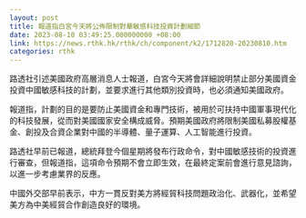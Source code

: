 ```yaml
---
layout: post
title: 報道指白宮今天將公佈限制對華敏感科技投資計劃細節
date: 2023-08-10 03:49:25.000000000 +08:00
link: https://news.rthk.hk/rthk/ch/component/k2/1712820-20230810.htm
categories: rthk
---
```


路透社引述美國政府高層消息人士報道，白宮今天將會詳細說明禁止部分美國資金投資中國敏感科技的計劃，並要求進行其他類別投資時，也必須通知美國政府。

報道指，計劃的目的是要防止美國資金和專門技術，被用於可扶持中國軍事現代化的科技發展，從而對美國國家安全構成威脅。預期美國政府將限制美國私募股權基金、創投及合資企業對中國的半導體、量子運算、人工智能進行投資。

路透社早前已報道，總統拜登今個星期將發布行政命令，對中國敏感技術的投資進行審查，但報道指，這項命令預期不會立即生效，在最終定案前會進行意見諮詢，以進一步考慮業界的反應。

中國外交部早前表示，中方一貫反對美方將經貿科技問題政治化、武器化，並希望美方為中美經貿合作創造良好的環境。

